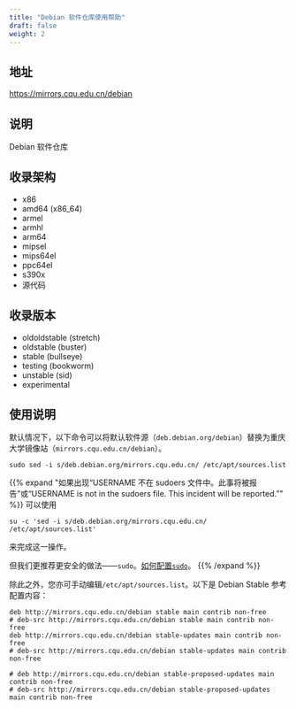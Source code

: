 ```yaml
---
title: "Debian 软件仓库使用帮助"
draft: false
weight: 2
---
```

## 地址
<https://mirrors.cqu.edu.cn/debian>
## 说明
Debian 软件仓库
## 收录架构
- x86
- amd64 (x86_64)
- armel
- armhl
- arm64
- mipsel
- mips64el
- ppc64el
- s390x
- 源代码

## 收录版本
- oldoldstable (stretch)
- oldstable (buster)
- stable (bullseye)
- testing (bookworm)
- unstable (sid)
- experimental

## 使用说明
默认情况下，以下命令可以将默认软件源（`deb.debian.org/debian`）替换为重庆大学镜像站（`mirrors.cqu.edu.cn/debian`）。
```shell
sudo sed -i s/deb.debian.org/mirrors.cqu.edu.cn/ /etc/apt/sources.list
```

{{% expand "如果出现“USERNAME 不在 sudoers 文件中。此事将被报告”或“USERNAME is not in the sudoers file.  This incident will be reported.”" %}}
可以使用

```shell
su -c 'sed -i s/deb.debian.org/mirrors.cqu.edu.cn/ /etc/apt/sources.list'
```

来完成这一操作。

但我们更推荐更安全的做法——`sudo`。[如何配置`sudo`](/wiki/mirror-wiki/debian/sudo)。
{{% /expand %}}

除此之外，您亦可手动编辑`/etc/apt/sources.list`。以下是 Debian Stable 参考配置内容：
```
deb http://mirrors.cqu.edu.cn/debian stable main contrib non-free
# deb-src http://mirrors.cqu.edu.cn/debian stable main contrib non-free
deb http://mirrors.cqu.edu.cn/debian stable-updates main contrib non-free
# deb-src http://mirrors.cqu.edu.cn/debian stable-updates main contrib non-free

# deb http://mirrors.cqu.edu.cn/debian stable-proposed-updates main contrib non-free
# deb-src http://mirrors.cqu.edu.cn/debian stable-proposed-updates main contrib non-free
```
